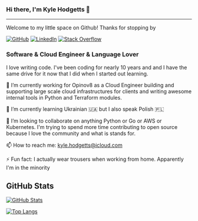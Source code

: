 ### Hi there, I'm Kyle Hodgetts 👋
---
Welcome to my little space on Github! Thanks for stopping by

[![GitHub](https://img.shields.io/badge/Github-kylehodgetts-black)](https://github.com/kylehodgetts)
[![LinkedIn](https://img.shields.io/badge/Linkedin-kylehodgetts-blue)](https://www.linkedin.com/in/kylehodgetts/)
[![Stack Overflow](https://img.shields.io/badge/Stack%20Overflow-kylehodgetts-orange)](https://stackoverflow.com/users/2487677/kylehodgetts)

### Software & Cloud Engineer & Language Lover

I love writing code. I've been coding for nearly 10 years and and I have the same drive for it now that I did when I started out learning.

🔭 I’m currently working for Opinov8 as a Cloud Engineer building and supporting large scale cloud infrastructures for clients and writing awesome internal tools in Python and Terraform modules.

🌱 I’m currently learning Ukrainian 🇺🇦 but I also speak Polish 🇵🇱

👯 I’m looking to collaborate on anything Python or Go or AWS or Kubernetes. I'm trying to spend more time contributing to open source because I love the community and what is stands for.

📫 How to reach me: kyle.hodgetts@icloud.com

⚡ Fun fact: I actually wear trousers when working from home. Apparently I'm in the minority

## GitHub Stats

[![GitHub Stats](https://github-readme-stats.vercel.app/api?username=kylehodgetts&show_icons=true&theme=radical)]()

[![Top Langs](https://github-readme-stats.vercel.app/api/top-langs/?username=kylehodgetts&show_icons=tryue&layout=compact&theme=radical&hide_border=true)]()

